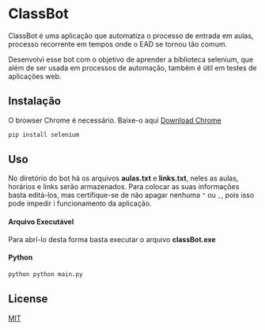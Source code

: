 # ClassBot

ClassBot é uma aplicação que automatiza o processo de entrada em aulas, processo recorrente em tempos onde o EAD se tornou tão comum.

Desenvolvi  esse bot com o objetivo de aprender a biblioteca selenium, que além de ser usada em processos 
de automação, também é útil em testes de aplicações web.

## Instalação
O browser Chrome é necessário. Baixe-o aqui [Download Chrome](https://www.google.com/chrome)

```bash
pip install selenium
```

## Uso

No diretório do bot há os arquivos **aulas.txt** e **links.txt**, neles as aulas, horários e links serão armazenados. Para colocar as suas informações basta editá-los, mas certifique-se de não apagar nenhuma `"` ou `,`, pois isso pode impedir i funcionamento da aplicação.

####  Arquivo Executável
Para abrí-lo desta forma basta executar o arquivo **classBot.exe**

#### Python

```bash
python python main.py
```


## License
[MIT](https://choosealicense.com/licenses/mit/)
